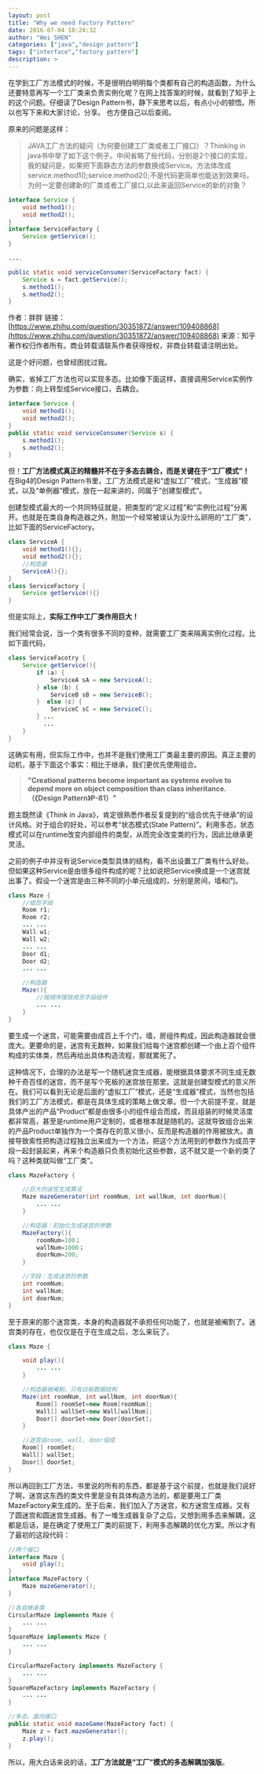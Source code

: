 ```yaml
---
layout: post
title: "Why we need Factory Pattern"
date: 2016-07-04 18:24:32
author: "Wei SHEN"
categories: ["java","design pattern"]
tags: ["interface","factory pattern"]
description: >
---
```


在学到工厂方法模式的时候，不是很明白明明每个类都有自己的构造函数，为什么还要特意再写一个工厂类来负责实例化呢？在网上找答案的时候，就看到了知乎上的这个问题。仔细读了Design Pattern书，静下来思考以后，有点小小的顿悟。所以也写下来和大家讨论，分享。 也方便自己以后查阅。

原来的问题是这样：
> JAVA工厂方法的疑问（为何要创建工厂类或者工厂接口）？Thinking in java书中举了如下这个例子。中间省略了些代码，分别是2个接口的实现，我的疑问是，如果把下面静态方法的参数换成Service。方法体改成service.method1();service.method2();不是代码更简单也能达到效果吗，为何一定要创建新的厂类或者工厂接口,以此来返回Service的新的对象？
```java
interface Service {
    void method1();
    void method2();
}
interface ServiceFactory {
    Service getService();
}

....

public static void serviceConsumer(ServiceFactory fact) {
    Service s = fact.getService();
    s.method1();
    s.method2();
}
```


作者：胖胖
链接：[https://www.zhihu.com/question/30351872/answer/109408868](https://www.zhihu.com/question/30351872/answer/109408868)
来源：知乎
著作权归作者所有。商业转载请联系作者获得授权，非商业转载请注明出处。

这是个好问题，也曾经困扰过我。

确实，省掉工厂方法也可以实现多态。比如像下面这样，直接调用Service实例作为参数：向上转型成Service接口，去耦合。
```java
interface Service {
    void method1();
    void method2();
}
public static void serviceConsumer(Service s) {
    s.method1();
    s.method2();
}
```

但！**工厂方法模式真正的精髓并不在于多态去耦合，而是关键在于“工厂模式”！** 在Big4的Design Pattern书里，工厂方法模式是和“虚拟工厂”模式，“生成器”模式，以及“单例器”模式，放在一起来讲的，同属于“创建型模式”。

创建型模式最大的一个共同特征就是，把类型的“定义过程”和“实例化过程”分离开。也就是在类自身构造器之外，附加一个经常被误认为没什么卵用的“工厂类”，比如下面的ServiceFactory。
```java
class ServiceA {
    void method1(){};
    void method2(){};
    //构造器
    ServiceA(){};
}
class ServiceFactory {
    Service getService(){}
}
```

但是实际上，**实际工作中工厂类作用巨大！**

我们经常会说，当一个类有很多不同的变种，就需要工厂类来隔离实例化过程。比如下面代码，
```java
class ServiceFacotry {
    Service getService(){
        if (a) {
            ServiceA sA = new ServiceA();
        } else (b) {
            ServiceB sB = new ServiceB();
        }  else (c) {
            ServiceC sC = new ServiceC();
        } ...
          ...
    }
}
```

这确实有用，但实际工作中，也并不是我们使用工厂类最主要的原因。真正主要的动机，基于下面这个事实：相比于继承，我们更优先使用组合。
> **"Creational patterns become important as systems evolve to depend more on object composition than class inheritance.（《Design Pattern》P-81）"**

题主既然读《Think in Java》，肯定很熟悉作者反复提到的“组合优先于继承”的设计风格。对于组合的好处，可以参考“状态模式(State Pattern)”。利用多态，状态模式可以在runtime改变内部组件的类型，从而完全改变类的行为，因此比继承更灵活。

之前的例子中并没有说Service类型具体的结构，看不出设置工厂类有什么好处。但如果这种Service是由很多组件构成的呢？比如说把Service换成是一个迷宫就出事了。假设一个迷宫是由三种不同的小单元组成的，分别是房间，墙和门。
```java
class Maze {
    //成员字段
    Room r1;
    Room r2;
    ... ...
    Wall w1;
    Wall w2;
    ... ...
    Door d1;
    Door d2;
    ... ...

    //构造器
    Maze(){
        //按顺序摆放成员字段组件
        ... ...
    }
}
```

要生成一个迷宫，可能需要由成百上千个门，墙，房组件构成，因此构造器就会很庞大。更要命的是，迷宫有无数种，如果我们给每个迷宫都创建一个由上百个组件构成的实体类，然后再给出具体构造流程，那就累死了。

这种情况下，合理的办法是写一个随机迷宫生成器，能根据具体要求不同生成无数种千奇百怪的迷宫，而不是写个死板的迷宫放在那里。这就是创建型模式的意义所在。我们可以看到无论是后面的“虚拟工厂”模式，还是“生成器”模式，当然也包括我们的工厂方法模式，都是在具体生成的策略上做文章。但一个大前提不变，就是具体产出的产品“Product”都是由很多小的组件组合而成，而且组装的时候灵活度都非常高，甚至是runtime用户定制的，或者根本就是随机的。这就导致组合出来的产品Product单独作为一个类存在的意义很小，反而是构造器的作用被放大。直接导致索性把构造过程独立出来成为一个方法，把这个方法用到的参数作为成员字段一起封装起来，再来个构造器只负责初始化这些参数，这不就又是一个新的类了吗？这种类就叫做“工厂类”。
```java
class MazeFactory {

    //巨大的迷宫生成算法
    Maze mazeGenerator(int roomNum, int wallNum, int doorNum){
        ... ...
    }

    //构造器：初始化生成迷宫的参数
    MazeFactory(){
        roomNum=100；
        wallNum=1000；
        doorNum=200;
    }

    //字段：生成迷宫的参数
    int roomNum;
    int wallNum;
    int doorNum;
}
```

至于原来的那个迷宫类，本身的构造器就不承担任何功能了，也就是被阉割了。迷宫类的存在，也仅仅是在于在生成之后，怎么来玩了。
```java
class Maze {

    void play(){
        ... ...
    }

    //构造器被阉割，只有白板数据结构
    Maze(int roomNum, int wallNum, int doorNum){
        Room[] roomSet=new Room[roomNum];
        Wall[] wallSet=new Wall[wallNum];
        Door[] doorSet=new Door[doorSet];
    }

    //迷宫由room, wall, door组成
    Room[] roomSet;
    Wall[] wallSet;
    Door[] doorSet;
}
```

所以再回到工厂方法，书里说的所有的东西，都是基于这个前提，也就是我们说好了啊，迷宫这东西的类文件里是没有具体构造方法的，都是要用工厂类MazeFactory来生成的。至于后来，我们加入了方迷宫，和方迷宫生成器。又有了圆迷宫和圆迷宫生成器。有了一堆生成器复杂了之后，又想到用多态来解耦，这都是后话，是在确定了使用工厂类的前提下，利用多态解耦的优化方案。所以才有了最初的这段代码：
```java
//两个接口
interface Maze {
    void play();
}
interface MazeFactory {
    Maze mazeGenerator();
}

//各自继承类
CircularMaze implements Maze {
    ... ...
}
SquareMaze implements Maze {
    ... ...
}

CircularMazeFactory implements MazeFactory {
    ... ...
}
SquareMazeFactory implements MazeFactory {
    ... ...
}

//多态，面向接口
public static void mazeGame(MazeFactory fact) {
    Maze z = fact.mazeGenerator();
    z.play();
}
```

所以，用大白话来说的话，**工厂方法就是“工厂”模式的多态解耦加强版**。
